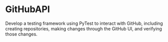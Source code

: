 # GitHubAPI
Develop a testing framework using PyTest to interact with GitHub, including creating repositories, making changes through the GitHub UI, and verifying those changes. 
